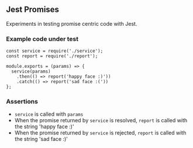 ## Jest Promises ##

Experiments in testing promise centric code with Jest.

### Example code under test ###

```
const service = require('./service');
const report = require('./report');

module.exports = (params) => {
  service(params)
    .then(() => report('happy face :)'))
    .catch(() => report('sad face :('))
};
```

### Assertions ###
- `service` is called with `params`
- When the promise returned by `service` is resolved, `report` is called with the string 'happy face :)'
- When the promise returned by `service` is rejected, `report` is called with the string 'sad face :)'